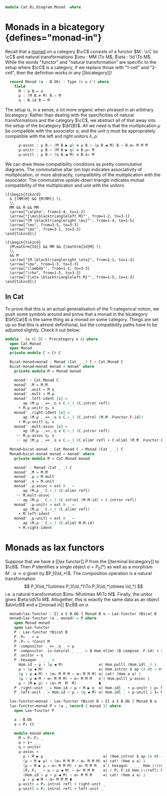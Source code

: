 <!--
```agda
open import Cat.Instances.Shape.Terminal
open import Cat.Bi.Instances.Terminal
open import Cat.Bi.Base
open import Cat.Prelude

import Cat.Diagram.Monad as Cat
import Cat.Reasoning as Cr
```
-->

```agda
module Cat.Bi.Diagram.Monad  where
```

<!--
```agda
open _=>_ hiding (η)
open Functor

module _ {o ℓ ℓ'} (B : Prebicategory o ℓ ℓ') where
  private module B = Prebicategory B
```
-->

# Monads in a bicategory {defines="monad-in"}

Recall that a [monad] _on_ a category $\cC$ consists of a functor $M :
\cC \to \cC$ and natural transformations $\mu : MM \To M$, $\eta : \Id
\To M$. While the words "functor" and "natural transformation" are
specific to the setup where $\cC$ is a category, if we replace those
with "1-cell" and "2-cell", then the definition works in any
[[bicategory]]!

[monad]: Cat.Diagram.Monad.html

```agda
  record Monad (a : B.Ob) : Type (ℓ ⊔ ℓ') where
    field
      M : a B.↦ a
      μ : (M B.⊗ M) B.⇒ M
      η : B.id B.⇒ M
```

The setup is, in a sense, a lot more organic when phrased in an
arbitrary bicategory: Rather than dealing with the specificities of
natural transformations and the category $\cC$, we abstract all of
that away into the setup of the bicategory $\bf{B}$. All we need is that
the multiplication $\mu$ be compatible with the associator $\alpha$, and
the unit $\eta$ must be appropriately compatible with the left and right
unitors $\lambda, \rho$.

```agda
      μ-assoc : μ B.∘ (M B.▶ μ) ≡ μ B.∘ (μ B.◀ M) B.∘ B.α← M M M
      μ-unitr : μ B.∘ (M B.▶ η) ≡ B.ρ← M
      μ-unitl : μ B.∘ (η B.◀ M) ≡ B.λ← M
```

We can draw these compatibility conditions as pretty commutative
diagrams. The commutative altar (on top) indicates associativity of
multiplication, or more abstractly, compatibility of the multiplication
with the associator. The commutative upside-down triangle indicates
mutual compatibility of the multiplication and unit with the unitors.

<div class=mathpar>

~~~{.quiver}
\[\begin{tikzcd}
  & {(MM)M} && {M(MM)} \\
  \\
  MM && M && MM
  \arrow["\alpha", from=1-4, to=1-2]
  \arrow["{\mu\blacktriangleleft M}"', from=1-2, to=3-1]
  \arrow["{M \blacktriangleright \mu}"', from=1-4, to=3-5]
  \arrow["\mu", from=3-5, to=3-3]
  \arrow["\mu"', from=3-1, to=3-3]
\end{tikzcd}\]
~~~

~~~{.quiver}
\[\begin{tikzcd}
  {M\mathrm{Id}} && MM && {\mathrm{Id}M} \\
  \\
  && M
  \arrow["{M \blacktriangleright \eta}", from=1-1, to=1-3]
  \arrow["\mu", from=1-3, to=3-3]
  \arrow["\lambda"', from=1-1, to=3-3]
  \arrow["\rho", from=1-5, to=3-3]
  \arrow["{\eta \blacktriangleleft M}"', from=1-5, to=1-3]
\end{tikzcd}\]
~~~

</div>

## In Cat

To prove that this is an actual generalisation of the 1-categorical
notion, we push some symbols around and prove that a monad in the
bicategory $\bf{Cat}$ is the same thing as a monad _on_ some category.
Things are set up so that this is almost definitional, but the
compatibility paths have to be adjusted slightly. Check it out below:

```agda
module _ {o ℓ} {C : Precategory o ℓ} where
  open Cat.Monad
  open Monad
  private module C = Cr C

  Bicat-monad→monad : Monad (Cat _ _) C → Cat.Monad C
  Bicat-monad→monad monad = monad' where
    private module M = Monad monad

    monad' : Cat.Monad C
    monad' .M = M.M
    monad' .unit = M.η
    monad' .mult = M.μ
    monad' .left-ident {x} =
        ap (M.μ ._=>_.η x C.∘_) (C.intror refl)
      ∙ M.μ-unitr ηₚ x
    monad' .right-ident {x} =
        ap (M.μ ._=>_.η x C.∘_) (C.introl (M.M .Functor.F-id))
      ∙ M.μ-unitl ηₚ x
    monad' .mult-assoc {x} =
        ap (M.μ ._=>_.η x C.∘_) (C.intror refl)
     ·· M.μ-assoc ηₚ x
     ·· ap (M.μ ._=>_.η x C.∘_) (C.elimr refl ∙ C.eliml (M.M .Functor.F-id))

  Monad→bicat-monad : Cat.Monad C → Monad (Cat _ _) C
  Monad→bicat-monad monad = monad' where
    private module M = Cat.Monad monad

    monad' : Monad (Cat _ _) C
    monad' .M = M.M
    monad' .μ = M.mult
    monad' .η = M.unit
    monad' .μ-assoc = ext λ _ →
        ap (M.μ _ C.∘_) (C.elimr refl)
     ·· M.mult-assoc
     ·· ap (M.μ _ C.∘_) (C.introl (M.M-id) ∙ C.intror refl)
    monad' .μ-unitr = ext λ _ →
        ap (M.μ _ C.∘_) (C.elimr refl)
      ∙ M.left-ident
    monad' .μ-unitl = ext λ _ →
        ap (M.μ _ C.∘_) (C.eliml M.M-id)
      ∙ M.right-ident
```

<!--
```agda
module _ {o ℓ ℓ'} (B : Prebicategory o ℓ ℓ') where
  private
    open module B = Prebicategory B
```
-->
# Monads as lax functors

Suppose that we have a [[lax functor]] $P$ from the [[terminal bicategory]] to $\cB$.
Then $P$ identifies a single object $a=P_0(*)$ as well as a morphism $M:a\to a$
given by $P_1(\id_*)$. The composition operation is a natural transformation
$$ P_1(\id_*)\otimes P_1(\id_*)\To P_1(\id_*\otimes \id_*) $$
i.e. a natural transformation $\mu :M\otimes M\To M$. Finally, the unitor gives
$\eta:\id\To M$.
Altogether, this is exactly the same data as an object $a\in\cB$ and a [[monad in]]
$\cB$ on $a$.

```agda
  monad→lax-functor : Σ[ a ∈ B.Ob ] Monad B a → Lax-functor ⊤Bicat B
  monad→lax-functor (a , monad) = P where
    open Monad monad
    open Lax-functor
    P : Lax-functor ⊤Bicat B
    P .P₀ _ = a
    P .P₁ = !Const M
    P .compositor ._=>_.η _ = μ
    P .compositor .is-natural _ _ _ = B.Hom.elimr (B.compose .F-id) ∙ sym (B.Hom.idl _)
    P .unitor = η
    P .hexagon _ _ _ =
      Hom.id ∘ μ ∘ (μ ◀ M)                ≡⟨ Hom.pulll (Hom.idl _) ⟩
      μ ∘ (μ ◀ M)                         ≡⟨ Hom.intror $ ap (λ nt → nt ._=>_.η (M , M , M)) associator.invr ⟩
      (μ ∘ μ ◀ M) ∘ (α← M M M ∘ α→ M M M) ≡⟨ cat! (Hom a a) ⟩
      (μ ∘ μ ◀ M ∘ α← M M M) ∘ α→ M M M   ≡˘⟨ Hom.pulll μ-assoc ⟩
      μ ∘ (M ▶ μ) ∘ (α→ M  M  M)          ∎
    P .right-unit _ = Hom.id ∘ μ ∘ M ▶ η  ≡⟨ Hom.idl _ ∙ μ-unitr ⟩ ρ← M ∎
    P .left-unit _ = Hom.id ∘ μ ∘ (η ◀ M) ≡⟨ Hom.idl _ ∙ μ-unitl ⟩ λ← M ∎

  lax-functor→monad : Lax-functor ⊤Bicat B → Σ[ a ∈ B.Ob ] Monad B a
  lax-functor→monad P = (a , record { monad }) where
    open Lax-functor P

    a : B.Ob
    a = P₀ tt

    module monad where
      M = P₁.F₀ _
      μ = γ→ _ _
      η = unitor
      μ-assoc =
        μ ∘ M ▶ μ                           ≡⟨ (Hom.intror $ ap (λ nt → nt ._=>_.η (M , M , M)) associator.invl) ⟩
        (μ ∘ M ▶ μ) ∘ (α→ M M M ∘ α← M M M) ≡⟨ cat! (Hom a a) ⟩
        (μ ∘ M ▶ μ ∘ α→ M M M) ∘ α← M M M   ≡˘⟨ hexagon _ _ _ Hom.⟩∘⟨refl ⟩
        (P₁.F₁ _ ∘ μ ∘ μ ◀ M) ∘ α← M M M    ≡⟨ ( P₁.F-id Hom.⟩∘⟨refl) Hom.⟩∘⟨refl  ⟩
        (Hom.id ∘ μ ∘ μ ◀ M) ∘ α← M M M     ≡⟨ cat! (Hom a a) ⟩
        μ ∘ μ ◀ M ∘ α← M M M ∎
      μ-unitr = P₁.introl refl ∙ right-unit _
      μ-unitl = P₁.introl refl ∙ left-unit _
```

